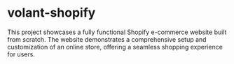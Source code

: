 # volant-shopify
This project showcases a fully functional Shopify e-commerce website built from scratch. The website demonstrates a comprehensive setup and customization of an online store, offering a seamless shopping experience for users.

